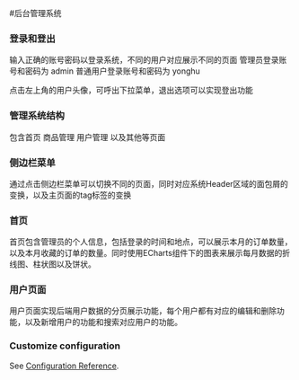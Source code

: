 #后台管理系统

### 登录和登出
输入正确的账号密码以登录系统，不同的用户对应展示不同的页面
管理员登录账号和密码为 admin
普通用户登录账号和密码为 yonghu

点击左上角的用户头像，可呼出下拉菜单，退出选项可以实现登出功能


### 管理系统结构
包含首页 商品管理 用户管理 以及其他等页面

### 侧边栏菜单
通过点击侧边栏菜单可以切换不同的页面，同时对应系统Header区域的面包屑的变换，以及主页面的tag标签的变换

### 首页
首页包含管理员的个人信息，包括登录的时间和地点，可以展示本月的订单数量，以及本月收藏的订单的数量。同时使用ECharts组件下的图表来展示每月数据的折线图、柱状图以及饼状。

### 用户页面
用户页面实现后端用户数据的分页展示功能，每个用户都有对应的编辑和删除功能，以及新增用户的功能和搜索对应用户的功能。


### Customize configuration
See [Configuration Reference](https://cli.vuejs.org/config/).
